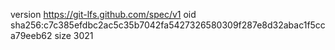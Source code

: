 version https://git-lfs.github.com/spec/v1
oid sha256:c7c385efdbc2ac5c35b7042fa5427326580309f287e8d32abac1f5cca79eeb62
size 3021
